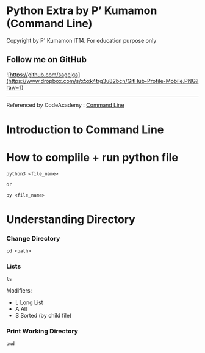 # Python Extra by P’ Kumamon (Command Line)

Copyright by P' Kumamon IT14.
For education purpose only

## Follow me on GitHub
![https://github.com/sagelga](https://www.dropbox.com/s/x5xk4trg3u82bcn/GitHub-Profile-Mobile.PNG?raw=1)

----------

Referenced by CodeAcademy : [Command Line](https://www.codecademy.com/learn/learn-the-command-line)

# Introduction to Command Line

# How to complile + run python file
```
python3 <file_name>

or

py <file_name>
```

# Understanding Directory

### **C**hange **D**irectory

```
cd <path>
```

### **L**ist**s**

```
ls
```

Modifiers:
- L Long List
- A All
- S Sorted (by child file)

### **P**rint **W**orking **D**irectory

```
pwd
```
